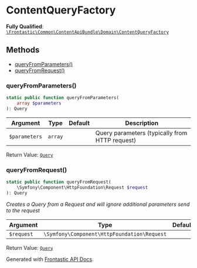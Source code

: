 #  ContentQueryFactory

**Fully Qualified**: [`\Frontastic\Common\ContentApiBundle\Domain\ContentQueryFactory`](../../../../src/php/ContentApiBundle/Domain/ContentQueryFactory.php)

## Methods

* [queryFromParameters()](#queryfromparameters)
* [queryFromRequest()](#queryfromrequest)

### queryFromParameters()

```php
static public function queryFromParameters(
    array $parameters
): Query
```

Argument|Type|Default|Description
--------|----|-------|-----------
`$parameters`|`array`||Query parameters (typically from HTTP request)

Return Value: [`Query`](Query.md)

### queryFromRequest()

```php
static public function queryFromRequest(
    \Symfony\Component\HttpFoundation\Request $request
): Query
```

*Creates a Query from a Request and will ignore additional parameters send to the request*

Argument|Type|Default|Description
--------|----|-------|-----------
`$request`|`\Symfony\Component\HttpFoundation\Request`||

Return Value: [`Query`](Query.md)

Generated with [Frontastic API Docs](https://github.com/FrontasticGmbH/apidocs).
